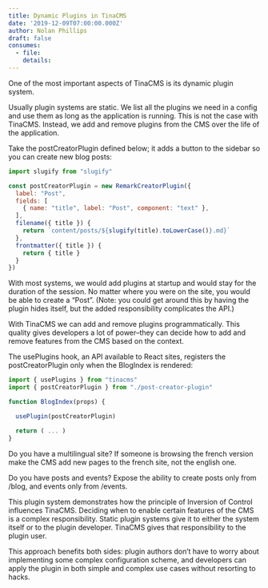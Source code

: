 ```yaml
---
title: Dynamic Plugins in TinaCMS
date: '2019-12-09T07:00:00.000Z'
author: Nolan Phillips
draft: false
consumes:
  - file:
    details:
---
```


One of the most important aspects of TinaCMS is its dynamic plugin system.

Usually plugin systems are static. We list all the plugins we need in a config and use them as long as the application is running. This is not the case with TinaCMS. Instead, we add and remove plugins from the CMS over the life of the application.

Take the postCreatorPlugin defined below; it adds a button to the sidebar so you can create new blog posts:

```js
import slugify from "slugify"

const postCreatorPlugin = new RemarkCreatorPlugin({
  label: "Post",
  fields: [
    { name: "title", label: "Post", component: "text" },
  ],
  filename({ title }) {
    return `content/posts/${slugify(title).toLowerCase()}.md}`
  },
  frontmatter({ title }) {
    return { title }
  }
})
```

With most systems, we would add plugins at startup and would stay for the duration of the session. No matter where you were on the site, you would be able to create a “Post”. (Note: you could get around this by having the plugin hides itself, but the added responsibility complicates the API.)

With TinaCMS we can add and remove plugins programmatically. This quality gives developers a lot of power–they can decide how to add and remove features from the CMS based on the context.

The usePlugins hook, an API available to React sites, registers the postCreatorPlugin only when the BlogIndex is rendered:

```js
import { usePlugins } from "tinacms"
import { postCreatorPlugin } from "./post-creator-plugin"

function BlogIndex(props) {

  usePlugin(postCreatorPlugin)

  return ( ... )
}
```

Do you have a multilingual site? If someone is browsing the french version make the CMS add new pages to the french site, not the english one.

Do you have posts and events? Expose the ability to create posts only from /blog, and events only from /events.

This plugin system demonstrates how the principle of Inversion of Control influences TinaCMS. Deciding when to enable certain features of the CMS is a complex responsibility. Static plugin systems give it to either the system itself or to the plugin developer. TinaCMS gives that responsibility to the plugin user.

This approach benefits both sides: plugin authors don’t have to worry about implementing some complex configuration scheme, and developers can apply the plugin in both simple and complex use cases without resorting to hacks.
